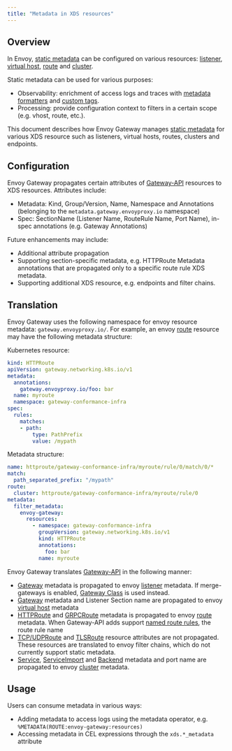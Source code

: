 ```yaml
---
title: "Metadata in XDS resources"
---
```


## Overview

In Envoy, [static metadata][] can be configured on various resources: [listener][], [virtual host][], [route][] and [cluster][].

Static metadata can be used for various purposes:
- Observability: enrichment of access logs and traces with [metadata formatters][] and [custom tags][]. 
- Processing: provide configuration context to filters in a certain scope (e.g. vhost, route, etc.).  

This document describes how Envoy Gateway manages [static metadata][] for various XDS resource such as listeners, virtual hosts, routes, clusters and endpoints.

## Configuration 

Envoy Gateway propagates certain attributes of [Gateway-API][gw_api] resources to XDS resources. Attributes include:
- Metadata: Kind, Group/Version, Name, Namespace and Annotations (belonging to the `metadata.gateway.envoyproxy.io` namespace)
- Spec: SectionName (Listener Name, RouteRule Name, Port Name), in-spec annotations (e.g. Gateway Annotations)

Future enhancements may include:
- Additional attribute propagation
- Supporting section-specific metadata, e.g. HTTPRoute Metadata annotations that are propagated only to a specific route rule XDS metadata.
- Supporting additional XDS resource, e.g. endpoints and filter chains.

## Translation 

Envoy Gateway uses the following namespace for envoy resource metadata: `gateway.envoyproxy.io/`. For example, an envoy [route][] resource may have the following metadata structure:

Kubernetes resource:

```yaml
kind: HTTPRoute
apiVersion: gateway.networking.k8s.io/v1
metadata:
  annotations:
    gateway.envoyproxy.io/foo: bar
  name: myroute
  namespace: gateway-conformance-infra
spec:
  rules:
    matches:
    - path:
        type: PathPrefix
        value: /mypath
```

Metadata structure:

```yaml
name: httproute/gateway-conformance-infra/myroute/rule/0/match/0/*
match:
  path_separated_prefix: "/mypath"
route:
  cluster: httproute/gateway-conformance-infra/myroute/rule/0
metadata:
  filter_metadata:
    envoy-gateway:
      resources:
        - namespace: gateway-conformance-infra
          groupVersion: gateway.networking.k8s.io/v1
          kind: HTTPRoute
          annotations:
            foo: bar
          name: myroute
```

Envoy Gateway translates [Gateway-API][gw_api] in the following manner:
- [Gateway][gw] metadata is propagated to envoy [listener][] metadata. If merge-gateways is enabled, [Gateway Class][gc] is used instead. 
- [Gateway][gw] metadata and Listener Section name are propagated to envoy [virtual host][] metadata
- [HTTPRoute][httpr] and [GRPCRoute][grpcr] metadata is propagated to envoy [route][] metadata. When Gateway-API adds support [named route rules][], the route rule name
- [TCP/UDPRoute][tcpr] and [TLSRoute][tlsr] resource attributes are not propagated. These resources are translated to envoy filter chains, which do not currently support static metadata. 
- [Service][svc], [ServiceImport][svci] and [Backend][] metadata and port name are propagated to envoy [cluster] metadata.

## Usage

Users can consume metadata in various ways:
- Adding metadata to access logs using the metadata operator, e.g. `%METADATA(ROUTE:envoy-gateway:resources)`
- Accessing metadata in CEL expressions through the `xds.*_metadata` attribute

[static metadata]: https://www.envoyproxy.io/docs/envoy/latest/api-v3/config/core/v3/base.proto#envoy-v3-api-msg-config-core-v3-metadata
[metadata formatters]: https://www.envoyproxy.io/docs/envoy/latest/api-v3/extensions/formatter/metadata/v3/metadata.proto.html#formatter-extension-for-printing-various-types-of-metadata-proto
[custom tags]: https://www.envoyproxy.io/docs/envoy/latest/api-v3/type/tracing/v3/custom_tag.proto.html#envoy-v3-api-msg-type-tracing-v3-customtag-metadata
[gw_api]: https://gateway-api.sigs.k8s.io
[gc]: https://gateway-api.sigs.k8s.io/concepts/api-overview/#gatewayclass
[gw]: https://gateway-api.sigs.k8s.io/concepts/api-overview/#gateway
[tlsr]: https://gateway-api.sigs.k8s.io/concepts/api-overview/#tlsroute
[tcpr]: https://gateway-api.sigs.k8s.io/concepts/api-overview/#tcproute-and-udproute
[listener]: https://www.envoyproxy.io/docs/envoy/latest/api-v3/config/listener/v3/listener.proto#envoy-v3-api-msg-config-listener-v3-listener
[virtual host]: https://www.envoyproxy.io/docs/envoy/latest/api-v3/config/route/v3/route_components.proto#config-route-v3-virtualhost
[grpcr]: https://gateway-api.sigs.k8s.io/concepts/api-overview/#grpcroute
[httpr]: https://gateway-api.sigs.k8s.io/concepts/api-overview/#httproute
[named route rules]: https://gateway-api.sigs.k8s.io/geps/gep-995/
[route]: https://www.envoyproxy.io/docs/envoy/latest/api-v3/config/route/v3/route_components.proto#envoy-v3-api-msg-config-route-v3-route
[cluster]: https://www.envoyproxy.io/docs/envoy/latest/api-v3/config/cluster/v3/cluster.proto
[svc]: https://kubernetes.io/docs/concepts/services-networking/service/
[svci]: https://multicluster.sigs.k8s.io/concepts/multicluster-services-api/#serviceimport-and-endpointslices
[Backend]: ../../latest/api/extension_types#backend
